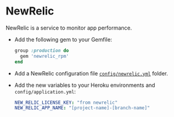 # NewRelic

NewRelic is a service to monitor app performance.

* Add the following gem to your Gemfile:

  ```ruby
  group :production do
    gem 'newrelic_rpm'
  end
  ```

* Add a NewRelic configuration file [`config/newrelic.yml`](../templates/config/newrelic.yml) folder.

* Add the new variables to your Heroku environments and `config/application.yml`:

  ```yml
  NEW_RELIC_LICENSE_KEY: "from newrelic"
  NEW_RELIC_APP_NAME: "[project-name]-[branch-name]"
  ```
